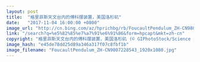 ```yaml
---
layout: post
title:  "格里菲斯天文台内的傅科摆装置，美国洛杉矶"
date:   "2017-11-04 16:00:00 +0800"
image_url: "http://cn.bing.com/az/hprichbg/rb/FoucaultPendulum_ZH-CN9807228543_1920x1080.jpg"
link: "/search?q=%e5%82%85%e7%a7%91%e6%91%86&form=hpcapt&mkt=zh-cn"
copyright: "格里菲斯天文台内的傅科摆装置，美国洛杉矶 (© GIPhotoStock/Science Photo Library)"
image_hash: "e45de78dd25d89a346a317f07c8fbf1b"
image_filename: "FoucaultPendulum_ZH-CN9807228543_1920x1080.jpg"
---
```

